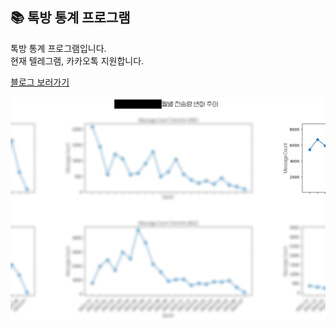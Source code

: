 ## 📚 톡방 통계 프로그램

톡방 통계 프로그램입니다.  
현재 텔레그램, 카카오톡 지원합니다.

<a href="https://909ma.tistory.com/entry/%F0%9F%93%95-%ED%86%A1%EB%B0%A9-%ED%86%B5%EA%B3%84-%ED%94%84%EB%A1%9C%EA%B7%B8%EB%9E%A8">블로그 보러가기</a>

<img src="./기타/readme.gif">